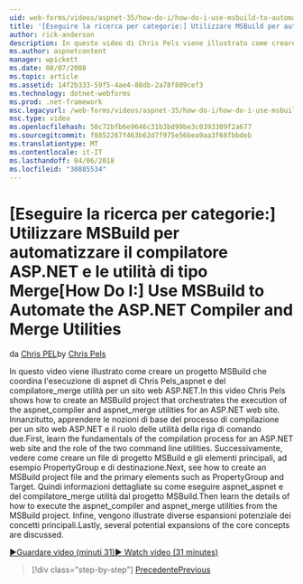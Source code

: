 ```yaml
---
uid: web-forms/videos/aspnet-35/how-do-i/how-do-i-use-msbuild-to-automate-the-aspnet-compiler-and-merge-utilities
title: '[Eseguire la ricerca per categorie:] Utilizzare MSBuild per automatizzare il compilatore ASP.NET e unire le utilità | Documenti Microsoft'
author: rick-anderson
description: In questo video di Chris Pels viene illustrato come creare un progetto MSBuild che coordina l'esecuzione delle utilità aspnet_compiler e aspnet_merge per una pagina ASP...
ms.author: aspnetcontent
manager: wpickett
ms.date: 08/07/2008
ms.topic: article
ms.assetid: 14f2b333-59f5-4ae4-88db-2a78f809cef3
ms.technology: dotnet-webforms
ms.prod: .net-framework
msc.legacyurl: /web-forms/videos/aspnet-35/how-do-i/how-do-i-use-msbuild-to-automate-the-aspnet-compiler-and-merge-utilities
msc.type: video
ms.openlocfilehash: 50c72bfb6e9646c31b3bd99be3c0393309f2a677
ms.sourcegitcommit: f8852267f463b62d7f975e56bea9aa3f68fbbdeb
ms.translationtype: MT
ms.contentlocale: it-IT
ms.lasthandoff: 04/06/2018
ms.locfileid: "30885534"
---
```

<a name="how-do-i-use-msbuild-to-automate-the-aspnet-compiler-and-merge-utilities"></a><span data-ttu-id="40dac-103">[Eseguire la ricerca per categorie:] Utilizzare MSBuild per automatizzare il compilatore ASP.NET e le utilità di tipo Merge</span><span class="sxs-lookup"><span data-stu-id="40dac-103">[How Do I:] Use MSBuild to Automate the ASP.NET Compiler and Merge Utilities</span></span>
====================
<span data-ttu-id="40dac-104">da [Chris PEL](https://twitter.com/chrispels)</span><span class="sxs-lookup"><span data-stu-id="40dac-104">by [Chris Pels](https://twitter.com/chrispels)</span></span>

<span data-ttu-id="40dac-105">In questo video viene illustrato come creare un progetto MSBuild che coordina l'esecuzione di aspnet di Chris Pels\_aspnet e del compilatore\_merge utilità per un sito web ASP.NET.</span><span class="sxs-lookup"><span data-stu-id="40dac-105">In this video Chris Pels shows how to create an MSBuild project that orchestrates the execution of the aspnet\_compiler and aspnet\_merge utilities for an ASP.NET web site.</span></span> <span data-ttu-id="40dac-106">Innanzitutto, apprendere le nozioni di base del processo di compilazione per un sito web ASP.NET e il ruolo delle utilità della riga di comando due.</span><span class="sxs-lookup"><span data-stu-id="40dac-106">First, learn the fundamentals of the compilation process for an ASP.NET web site and the role of the two command line utilities.</span></span> <span data-ttu-id="40dac-107">Successivamente, vedere come creare un file di progetto MSBuild e gli elementi principali, ad esempio PropertyGroup e di destinazione.</span><span class="sxs-lookup"><span data-stu-id="40dac-107">Next, see how to create an MSBuild project file and the primary elements such as PropertyGroup and Target.</span></span> <span data-ttu-id="40dac-108">Quindi informazioni dettagliate su come eseguire aspnet\_aspnet e del compilatore\_merge utilità dal progetto MSBuild.</span><span class="sxs-lookup"><span data-stu-id="40dac-108">Then learn the details of how to execute the aspnet\_compiler and aspnet\_merge utilities from the MSBuild project.</span></span> <span data-ttu-id="40dac-109">Infine, vengono illustrate diverse espansioni potenziale dei concetti principali.</span><span class="sxs-lookup"><span data-stu-id="40dac-109">Lastly, several potential expansions of the core concepts are discussed.</span></span>

[<span data-ttu-id="40dac-110">&#9654;Guardare video (minuti 31)</span><span class="sxs-lookup"><span data-stu-id="40dac-110">&#9654; Watch video (31 minutes)</span></span>](https://channel9.msdn.com/Blogs/ASP-NET-Site-Videos/how-do-i-use-msbuild-to-automate-the-aspnet-compiler-and-merge-utilities)

> [!div class="step-by-step"]
> [<span data-ttu-id="40dac-111">Precedente</span><span class="sxs-lookup"><span data-stu-id="40dac-111">Previous</span></span>](how-do-i-serialize-a-graph-with-the-entity-framework.md)
